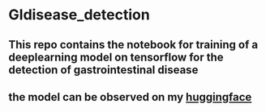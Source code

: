 # GIdisease_detection
## This repo contains the notebook for training of a deeplearning model on tensorflow for the detection of gastrointestinal disease 
## the model can be observed on my [huggingface](https://huggingface.co/spaces/TheRoyalKuvera/GIDiseasesDetection)

